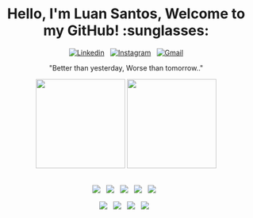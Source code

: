 <div>
<h1 align="center"> Hello, I'm Luan Santos, Welcome to my GitHub! :sunglasses: </h1>	
</div>

<p align="center">
  <a href="https://www.linkedin.com/in/luansantos-tech/" target="_blank"><img src="https://img.shields.io/badge/LinkedIn-blue?style=flat&logo=linkedin&labelColor=blue" alt="Linkedin" /></a>&nbsp;&nbsp; 
  <a href="https://www.instagram.com/vocemaistech.com.br" target="_blank"><img src="https://img.shields.io/badge/-Instagram-E4405F?style=flat&logo=instagram&logoColor=white" alt="Instagram" /></a>&nbsp;&nbsp; 
  <a href="mailto: contato.abnerldsantos@gmail.com"><img src="https://img.shields.io/badge/Gmail-red?style=flat&logo=Gmail&logoColor=white" alt="Gmail" /></a>
</p>

<p align="center"> "Better than yesterday, Worse than tomorrow.." </p>

<div align="center">  
  <img height="180em" src="https://github-readme-stats.vercel.app/api/top-langs/?username=abnerluan&layout=compact&langs_count=8&theme=dark"/>
   <img  height="180em" src="https://github-readme-stats.vercel.app/api?username=abnerluan&show_icons=true&theme=dark&count_private=true"/> 
</div>

</br>

<p align="center">
  <img src="https://img.shields.io/badge/Java-ED8B00?style=for-the-badge&logo=java&logoColor=white" />&nbsp;&nbsp;
  <img src="https://img.shields.io/badge/Spring-6DB33F?style=for-the-badge&logo=spring&logoColor=white" />&nbsp;&nbsp;
  <img src="https://img.shields.io/badge/Eclipse-2C2255?style=for-the-badge&logo=eclipse&logoColor=white" />&nbsp;&nbsp;
  <img src="https://img.shields.io/badge/Amazon_AWS-FF9900?style=for-the-badge&logo=amazonaws&logoColor=white" />&nbsp;&nbsp;  
  <img src="https://img.shields.io/badge/PostgreSQL-316192?style=for-the-badge&logo=postgresql&logoColor=white" />&nbsp;&nbsp;  
</p>

<p align="center">
  <img src="https://img.shields.io/badge/Angular-DD0031?style=for-the-badge&logo=angular&logoColor=white" />&nbsp;&nbsp;
  <img src="https://img.shields.io/badge/Bootstrap-563D7C?style=for-the-badge&logo=bootstrap&logoColor=white" />&nbsp;&nbsp;
  <img src="https://img.shields.io/badge/JavaScript-F7DF1E?style=for-the-badge&logo=javascript&logoColor=black" />&nbsp;&nbsp;
  <img src="https://img.shields.io/badge/TypeScript-007ACC?style=for-the-badge&logo=typescript&logoColor=white" />&nbsp;&nbsp;
</p>

